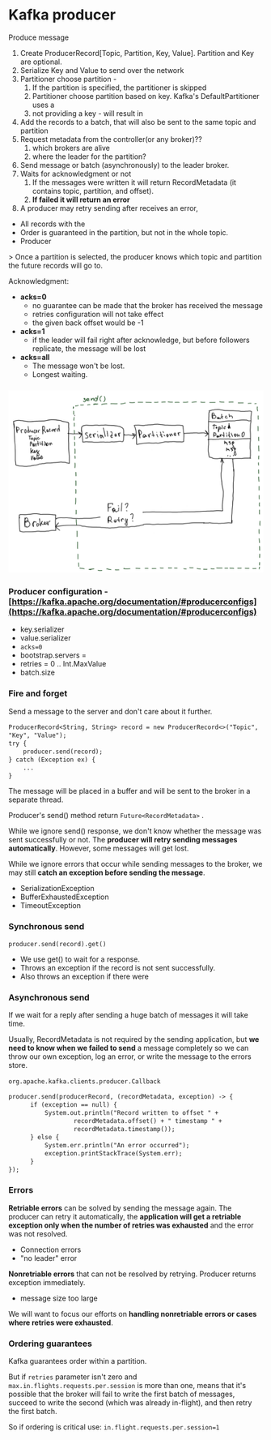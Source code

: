 # Kafka producer

Produce message



1. Create ProducerRecord\[Topic, Partition, Key, Value]. Partition and Key are optional.
2. Serialize Key and Value to send over the network
3. Partitioner choose partition -
   1. If the partition is specified, the partitioner is skipped
   2. Partitioner choose partition based on key. Kafka's DefaultPartitioner uses a
   3. not providing a key - will result in
4. Add the records to a batch, that will also be sent to the same topic and partition
5. Request metadata from the controller(or any broker)??
   1. which brokers are alive
   2. where the leader for the partition?
6. Send message or batch (asynchronously) to the leader broker.
7. Waits for acknowledgment or not
   1. If the messages were written it will return RecordMetadata (it contains topic, partition, and offset).
   2. **If failed it will return an error**
8. A producer may retry sending after receives an error,

* All records with the
* Order is guaranteed in the partition, but not in the whole topic.
* Producer

\> Once a partition is selected, the producer knows which topic and partition the future records will go to.

Acknowledgment:

* **acks=0**
  * no guarantee can be made that the broker has received the message
  * retries configuration will not take effect
  * the given back offset would be -1
* **acks=1**
  * if the leader will fail right after acknowledge, but before followers replicate, the message will be lost
* **acks=all**
  * The message won't be lost.
  * Longest waiting.

### ![](<.gitbook/assets/image (14).png>)

### Producer configuration - [https://kafka.apache.org/documentation/#producerconfigs](https://kafka.apache.org/documentation/#producerconfigs)



* key.serializer
* value.serializer
* `acks=0`
* bootstrap.servers =
* retries = 0 .. Int.MaxValue
* batch.size

### Fire and forget



Send a message to the server and don't care about it further.

```
ProducerRecord<String, String> record = new ProducerRecord<>("Topic", "Key", "Value");
try {
    producer.send(record); 
} catch (Exception ex) {
    ...
}
```

The message will be placed in a buffer and will be sent to the broker in a separate thread.

Producer's send() method return `Future<RecordMetadata>` .

While we ignore send() response, we don't know whether the message was sent successfully or not. The **producer will retry sending messages automatically**. However, some messages will get lost.

While we ignore errors that occur while sending messages to the broker, we may still **catch an exception before sending the message**.

* SerializationException
* BufferExhaustedException
* TimeoutException

### Synchronous send



```
producer.send(record).get()
```

* We use get() to wait for a response.
* Throws an exception if the record is not sent successfully.
* Also throws an exception if there were

### Asynchronous send



If we wait for a reply after sending a huge batch of messages it will take time.

Usually, RecordMetadata is not required by the sending application, but **we need to know when we failed to send** a message completely so we can throw our own exception, log an error, or write the message to the errors store.

`org.apache.kafka.clients.producer.Callback`

```
producer.send(producerRecord, (recordMetadata, exception) -> {
      if (exception == null) {
          System.out.println("Record written to offset " +
                  recordMetadata.offset() + " timestamp " +
                  recordMetadata.timestamp());
      } else {
          System.err.println("An error occurred");
          exception.printStackTrace(System.err);
      }
});
```

### Errors



**Retriable errors** can be solved by sending the message again. The producer can retry it automatically, the **application will get a retriable exception only when the number of retries was exhausted** and the error was not resolved.

* Connection errors
* "no leader" error

**Nonretriable errors** that can not be resolved by retrying. Producer returns exception immediately.

* message size too large

We will want to focus our efforts on **handling nonretriable errors or cases where retries were exhausted**.

### Ordering guarantees



Kafka guarantees order within a partition.

But if `retries` parameter isn't zero and `max.in.flights.requests.per.session` is more than one, means that it's possible that the broker will fail to write the first batch of messages, succeed to write the second (which was already in-flight), and then retry the first batch.

So if ordering is critical use: `in.flight.requests.per.session=1`
